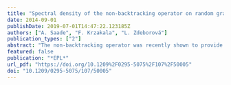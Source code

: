 ```yaml
---
title: "Spectral density of the non-backtracking operator on random graphs"
date: 2014-09-01
publishDate: 2019-07-01T14:47:22.123185Z
authors: ["A. Saade", "F. Krzakala", "L. Zdeborová"]
publication_types: ["2"]
abstract: "The non-backtracking operator was recently shown to provide a significant improvement when used for spectral clustering of sparse networks. In this paper we analyze its spectral density on large random sparse graphs using a mapping to the correlation functions of a certain interacting quantum disordered system on the graph. On sparse, tree-like graphs, this can be solved efficiently by the cavity method and a belief propagation algorithm. We show that there exists a paramagnetic phase, leading to zero spectral density, that is stable outside a circle of radius , where ρ is the leading eigenvalue of the non-backtracking operator. We observe a second-order phase transition at the edge of this circle, between a zero and a non-zero spectral density. The fact that this phase transition is absent in the spectral density of other matrices commonly used for spectral clustering provides a physical justification of the performances of the non-backtracking operator in spectral clustering."
featured: false
publication: "*EPL*"
url_pdf: "https://doi.org/10.1209%2F0295-5075%2F107%2F50005"
doi: "10.1209/0295-5075/107/50005"
---
```


